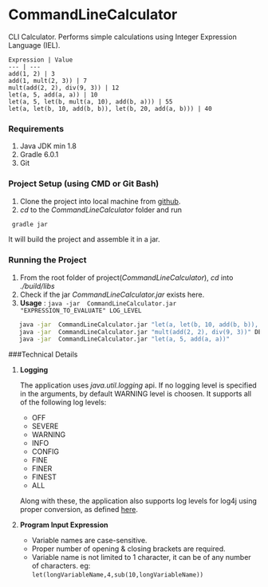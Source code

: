 # CommandLineCalculator
CLI Calculator. Performs simple calculations using Integer Expression Language (IEL).
  
    Expression | Value
    --- | ---
    add(1, 2) | 3
    add(1, mult(2, 3)) | 7
    mult(add(2, 2), div(9, 3)) | 12
    let(a, 5, add(a, a)) | 10
    let(a, 5, let(b, mult(a, 10), add(b, a))) | 55
    let(a, let(b, 10, add(b, b)), let(b, 20, add(a, b))) | 40

### Requirements
1. Java JDK min 1.8
2. Gradle 6.0.1
3. Git

### Project Setup (using CMD or Git Bash)
1. Clone the project into local machine from [github](https://github.com/imAmanRana/CommandLineCalculator).
2. *cd* to the *CommandLineCalculator* folder and run

 ```bash
  gradle jar
 ```
   It will build the project and assemble it in a jar.
 
### Running the Project
1. From the root folder of project(*CommandLineCalculator*), *cd* into *./build/libs*
2. Check if the jar *CommandLineCalculator.jar* exists here.
3. **Usage** : `java -jar  CommandLineCalculator.jar "EXPRESSION_TO_EVALUATE" LOG_LEVEL`
 
 ```bash
	java -jar  CommandLineCalculator.jar "let(a, let(b, 10, add(b, b)), let(b, 20, add(a, b)))" ERROR
	java -jar  CommandLineCalculator.jar "mult(add(2, 2), div(9, 3))" DEBUG
	java -jar  CommandLineCalculator.jar "let(a, 5, add(a, a))"
 ```


###Technical Details
1. **Logging**

   The application uses _java.util.logging_ api.
   If no logging level is specified in the arguments, by default WARNING level is choosen.
   It supports all of the following log levels:
   
     * OFF
     * SEVERE
     * WARNING
     * INFO
     * CONFIG
     * FINE
     * FINER
     * FINEST
     * ALL
     
   Along with these, the application also supports log levels for log4j using proper conversion, as defined [here](https://stackoverflow.com/questions/20795373/how-to-map-levels-of-java-util-logging-and-slf4j-logger).
   
2. **Program Input Expression**
    - Variable names are case-sensitive.
    - Proper number of opening & closing brackets are required.
    - Variable name is not limited to 1 character, it can be of any number of characters. eg: `let(longVariableName,4,sub(10,longVariableName))`
   